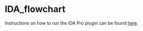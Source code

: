 # IDA_flowchart

Instructions on how to run the IDA Pro plugin can be found [here](../README.md#ida-flowchart).